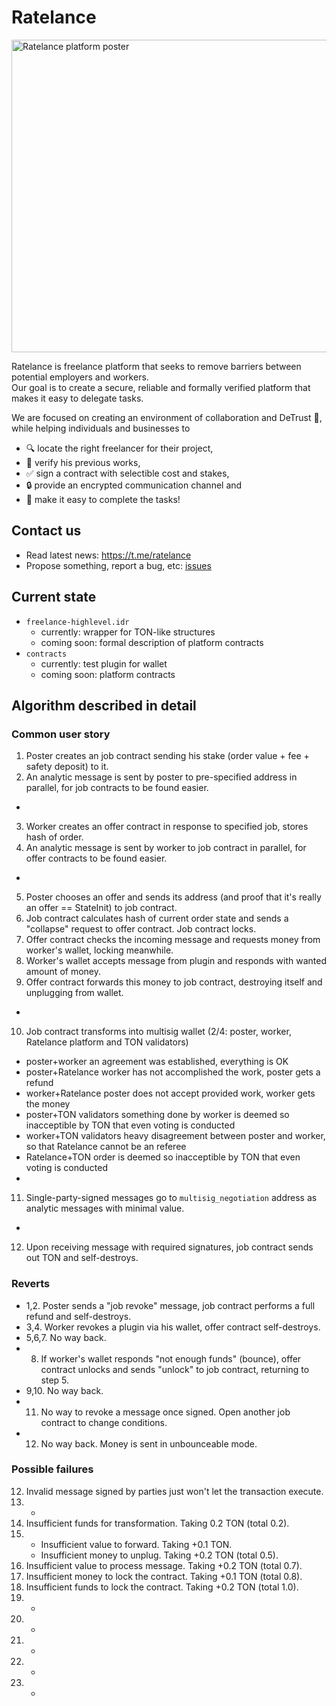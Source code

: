 # Ratelance

<img alt="Ratelance platform poster" src="https://repository-images.githubusercontent.com/595624687/47a85578-12e7-4e4c-a12c-8aae6c0a6c29" width="750" height="500">

Ratelance is freelance platform that seeks to remove barriers between potential employers and workers.  
Our goal is to create a secure, reliable and formally verified platform that makes it easy to delegate tasks.

We are focused on creating an environment of collaboration and DeTrust :handshake:, while helping individuals and businesses to
- :mag: locate the right freelancer for their project,
- :file_folder: verify his previous works,
- :white_check_mark: sign a contract with selectible cost and stakes,
- :lock: provide an encrypted communication channel and
- :rocket: make it easy to complete the tasks!

## Contact us

- Read latest news: https://t.me/ratelance
- Propose something, report a bug, etc: [issues](https://github.com/ProgramCrafter/ratelance/issues)

## Current state

- `freelance-highlevel.idr`
  - currently: wrapper for TON-like structures
  - coming soon: formal description of platform contracts
- `contracts`
  - currently: test plugin for wallet
  - coming soon: platform contracts

## Algorithm described in detail

### Common user story

1. Poster creates an job contract sending his stake (order value + fee + safety deposit) to it.
2. An analytic message is sent by poster to pre-specified address in parallel, for job contracts to be found easier.
-
3. Worker creates an offer contract in response to specified job, stores hash of order.
4. An analytic message is sent by worker to job contract in parallel, for offer contracts to be found easier.
-
5. Poster chooses an offer and sends its address (and proof that it's really an offer == StateInit) to job contract.
6. Job contract calculates hash of current order state and sends a "collapse" request to offer contract.
   Job contract locks.
7. Offer contract checks the incoming message and requests money from worker's wallet, locking meanwhile.
8. Worker's wallet accepts message from plugin and responds with wanted amount of money.
9. Offer contract forwards this money to job contract, destroying itself and unplugging from wallet.
-
10. Job contract transforms into multisig wallet (2/4: poster, worker, Ratelance platform and TON validators)
 - poster+worker           an agreement was established, everything is OK
 - poster+Ratelance        worker has not accomplished the work, poster gets a refund
 - worker+Ratelance        poster does not accept provided work, worker gets the money
 - poster+TON validators   something done by worker is deemed so inacceptible by TON that even voting is conducted
 - worker+TON validators   heavy disagreement between poster and worker, so that Ratelance cannot be an referee
 - Ratelance+TON           order is deemed so inacceptible by TON that even voting is conducted
-
11. Single-party-signed messages go to `multisig_negotiation` address as analytic messages with minimal value.
-
12. Upon receiving message with required signatures, job contract sends out TON and self-destroys.

### Reverts

- 1,2. Poster sends a "job revoke" message, job contract performs a full refund and self-destroys.
- 3,4. Worker revokes a plugin via his wallet, offer contract self-destroys.
- 5,6,7. No way back.
- 8. If worker's wallet responds "not enough funds" (bounce), offer contract unlocks and sends "unlock" to job contract, returning to step 5.
- 9,10. No way back.
- 11. No way to revoke a message once signed. Open another job contract to change conditions.
- 12. No way back. Money is sent in unbounceable mode.

### Possible failures

12. Invalid message signed by parties just won't let the transaction execute.
11. -
10. Insufficient funds for transformation. Taking 0.2 TON (total 0.2).
9.  - Insufficient value to forward. Taking +0.1 TON.
    - Insufficient money to unplug.  Taking +0.2 TON (total 0.5).
8.  Insufficient value to process message. Taking +0.2 TON (total 0.7).
7.  Insufficient money to lock the contract. Taking +0.1 TON (total 0.8).
6.  Insufficient funds to lock the contract. Taking +0.2 TON (total 1.0).
5.  -
4.  -
3.  -
2.  -
1.  -

